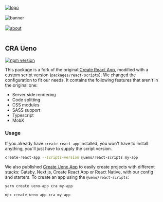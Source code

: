 [![logo](https://user-images.githubusercontent.com/937328/51542949-598cda00-1e54-11e9-857b-945cc392dc4c.png)](https://ueno.co/?utm_source=github&utm_campaign=cra-ueno)
<br /><br />
![banner](https://user-images.githubusercontent.com/937328/51542951-5abe0700-1e54-11e9-8d24-f499e7c01b21.png)
<br /><br />
[![about](https://user-images.githubusercontent.com/937328/51540139-999c8e80-1e4d-11e9-866d-284657a34744.png)](https://ueno.co/contact/?utm_source=github&utm_campaign=cra-ueno)
<br /><br />

## CRA Ueno

[![npm version](https://badge.fury.io/js/%40ueno%2Freact-scripts.svg)](https://badge.fury.io/js/%40ueno%2Freact-scripts)

This package is a fork of the original [Create React App](https://github.com/facebook/create-react-app), modified with a custom script version (`packages/react-scripts`). We changed the configuration to fit our needs. It contains the following features that aren't in the original one:

- Server side rendering
- Code splitting
- CSS modules
- SASS support
- Typescript
- MobX

### Usage

If you already have `create-react-app` installed, you won't have to install anything, you'll just have to supply the script version.

```bash
create-react-app --scripts-version @ueno/react-scripts my-app
```

We also published [Create Ueno App](https://github.com/ueno-llc/create-ueno-app) to easily create projects with different stacks: Gatsby, Next.js, Create React App or React Native, with our config and starters. To create an app using the `@ueno/react-scripts`:

```bash
yarn create ueno-app cra my-app
```

```bash
npx create-ueno-app cra my-app
```
